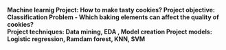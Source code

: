 <b>Machine learnig Project: How to make tasty cookies? <b/>
Project objective: Classification Problem - Which baking elements can affect the quality of cookies?  
Project techniques: Data mining, EDA , Model creation 
Project models: Logistic regression, Ramdam forest, KNN, SVM


